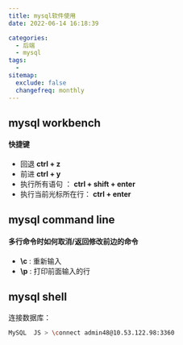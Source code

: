 ```yaml
---
title: mysql软件使用
date: 2022-06-14 16:18:39

categories:
  - 后端
  - mysql
tags:
  - 
sitemap:
  exclude: false
  changefreq: monthly
---
```


## mysql workbench

#### 快捷键

-   回退 **ctrl + z**
-   前进 **ctrl + y**
-   执行所有语句 ： **ctrl + shift + enter**
-   执行当前光标所在行： **ctrl + enter**

## mysql command line

#### 多行命令时如何取消/返回修改前边的命令

-  **\c** : 重新输入
-  **\p** : 打印前面输入的行


## mysql shell

连接数据库：

```bash
MySQL  JS > \connect admin48@10.53.122.98:3360
```